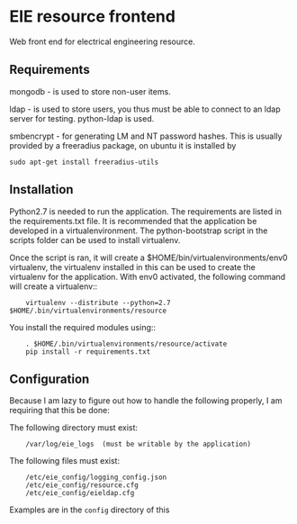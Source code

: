 # EIE resource frontend

Web front end for electrical engineering resource. 


## Requirements
mongodb - is used to store non-user items.

ldap - is used to store users, you thus must be able to connect to an ldap
server for testing. python-ldap is used.

smbencrypt - for generating LM and NT password hashes. This is usually provided
by a freeradius package, on ubuntu it is installed by 

    sudo apt-get install freeradius-utils

## Installation
Python2.7 is needed to run the application. The requirements are listed in the 
requirements.txt file. It is recommended that the application be developed in a
virtualenvironment. The python-bootstrap script in the scripts folder can be 
used to install virtualenv.

Once the script is ran, it will create a $HOME/bin/virtualenvironments/env0 
virtualenv, the virtualenv installed in this can be used to create the
virtualenv for the application. With env0 activated, the following command will
create a virtualenv::

        virtualenv --distribute --python=2.7 $HOME/.bin/virtualenvironments/resource

You install the required modules using::

        . $HOME/.bin/virtualenvironments/resource/activate
        pip install -r requirements.txt

## Configuration

Because I am lazy to figure out how to handle the following properly, I am
requiring that this be done:

The following directory must exist:

        /var/log/eie_logs  (must be writable by the application)

The following files must exist:

        /etc/eie_config/logging_config.json
        /etc/eie_config/resource.cfg
        /etc/eie_config/eieldap.cfg

Examples are in the `config` directory of this
